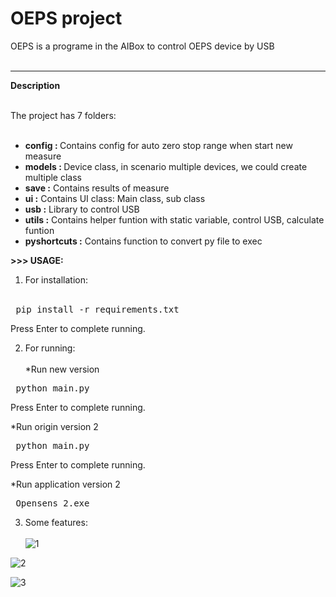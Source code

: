 # OEPS project

 OEPS is a programe in the AIBox to control OEPS device by USB
<br><br>
<hr>
<b>Description</b>  <br><br>

  The project has 7 folders: <br><br>
  - <b> config : </b> Contains config for auto zero stop range when start new measure <br>
  - <b> models : </b> Device class, in scenario multiple devices, we could create multiple class<br>
  - <b> save :</b> Contains results of measure<br>
  - <b> ui :</b> Contains UI class: Main class, sub class <br>
  - <b> usb :</b> Library to control USB <br>  
  - <b> utils :</b> Contains helper funtion with static variable, control USB, calculate funtion <br>
  - <b> pyshortcuts :</b> Contains function to convert py file to exec <br>

  <b>>>> USAGE: </b> <br>
 1. For installation:<br><br>
   
 <pre> pip install -r requirements.txt </pre> 
 Press Enter to complete running.

 2. For running:<br><br>
  *Run new version
 <pre> python main.py </pre> 
 Press Enter to complete running.<br>

  
  *Run origin version 2
 <pre> python main.py </pre> 
 Press Enter to complete running.

  *Run application version 2
 <pre> Opensens_2.exe </pre> 

 3. Some features:<br><br>
 ![1](https://github.com/user-attachments/assets/bd0af91e-284e-4bf0-b211-1ad2d8d9517c)

 ![2](https://github.com/user-attachments/assets/ab094a77-b347-4bbe-b32b-61e423efd8a4)
 
 ![3](https://github.com/user-attachments/assets/66d2d18e-727d-45ef-8b91-6b0deb50b89c)



